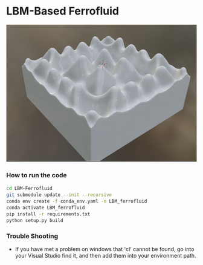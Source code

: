 # LBM-Based Ferrofluid


![result1](demo\Ferrofluid.png) 


### How to run the code

```bash
cd LBM-Ferrofluid
git submodule update --init --recursive
conda env create -f conda_env.yaml -n LBM_ferrofluid
conda activate LBM_ferrofluid
pip install -r requirements.txt
python setup.py build
```

### Trouble Shooting
 - If you have met a problem on windows that 'cl' cannot be found, go into your Visual Studio find it, and then add them into your environment path.